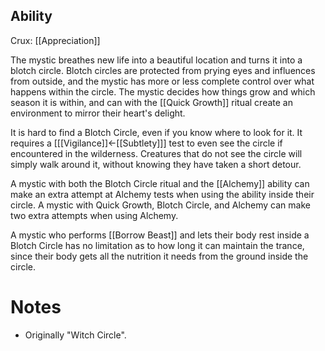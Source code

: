 ## Ability
Crux: [[Appreciation]]

The mystic breathes new life into a beautiful location and turns it into a blotch circle. Blotch circles are protected from prying eyes and influences from outside, and the mystic has more or less complete control over what happens within the circle. The mystic decides how things grow and which season it is within, and can with the [[Quick Growth]] ritual create an environment to mirror their heart's delight.

It is hard to find a Blotch Circle, even if you know where to look for it. It requires a \[[[Vigilance]]←[[Subtlety]]\] test to even see the circle if encountered in the wilderness. Creatures that do not see the circle will simply walk around it, without knowing they have taken a short detour.

A mystic with both the Blotch Circle ritual and the [[Alchemy]] ability can make an extra attempt at Alchemy tests when using the ability inside their circle. A mystic with Quick Growth, Blotch Circle, and Alchemy can make two extra attempts when using Alchemy.

A mystic who performs [[Borrow Beast]] and lets their body rest inside a Blotch Circle has no limitation as to how long it can maintain the trance, since their body gets all the nutrition it needs from the ground inside the circle.
# Notes
* Originally "Witch Circle".